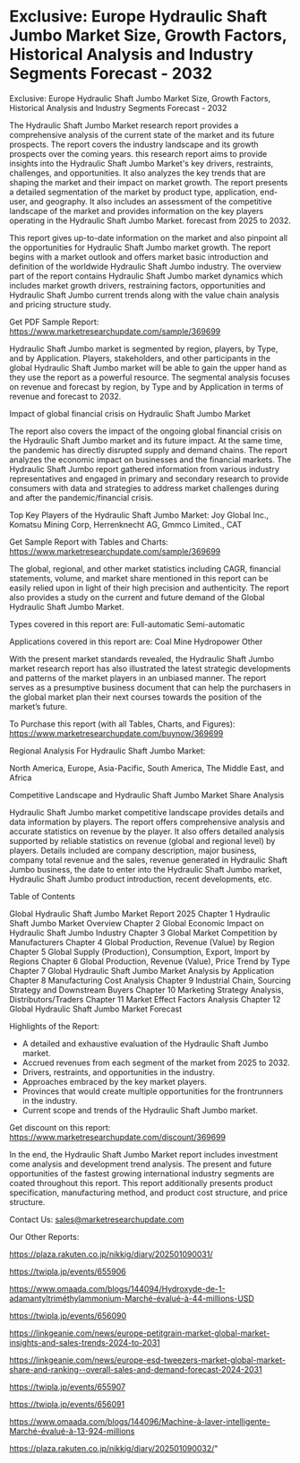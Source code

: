 # Exclusive: Europe Hydraulic Shaft Jumbo Market Size, Growth Factors, Historical Analysis and Industry Segments Forecast - 2032
 Exclusive: Europe Hydraulic Shaft Jumbo Market Size, Growth Factors, Historical Analysis and Industry Segments Forecast - 2032

The Hydraulic Shaft Jumbo Market research report provides a comprehensive analysis of the current state of the market and its future prospects. The report covers the industry landscape and its growth prospects over the coming years. this research report aims to provide insights into the Hydraulic Shaft Jumbo Market's key drivers, restraints, challenges, and opportunities. It also analyzes the key trends that are shaping the market and their impact on market growth. The report presents a detailed segmentation of the market by product type, application, end-user, and geography. It also includes an assessment of the competitive landscape of the market and provides information on the key players operating in the Hydraulic Shaft Jumbo Market. forecast from 2025 to 2032.

This report gives up-to-date information on the market and also pinpoint all the opportunities for Hydraulic Shaft Jumbo market growth. The report begins with a market outlook and offers market basic introduction and definition of the worldwide Hydraulic Shaft Jumbo industry. The overview part of the report contains Hydraulic Shaft Jumbo market dynamics which includes market growth drivers, restraining factors, opportunities and Hydraulic Shaft Jumbo current trends along with the value chain analysis and pricing structure study.

Get PDF Sample Report: https://www.marketresearchupdate.com/sample/369699

Hydraulic Shaft Jumbo market is segmented by region, players, by Type, and by Application. Players, stakeholders, and other participants in the global Hydraulic Shaft Jumbo market will be able to gain the upper hand as they use the report as a powerful resource. The segmental analysis focuses on revenue and forecast by region, by Type and by Application in terms of revenue and forecast to 2032.

Impact of global financial crisis on Hydraulic Shaft Jumbo Market

The report also covers the impact of the ongoing global financial crisis on the Hydraulic Shaft Jumbo market and its future impact. At the same time, the pandemic has directly disrupted supply and demand chains. The report analyzes the economic impact on businesses and the financial markets. The Hydraulic Shaft Jumbo report gathered information from various industry representatives and engaged in primary and secondary research to provide consumers with data and strategies to address market challenges during and after the pandemic/financial crisis.

Top Key Players of the Hydraulic Shaft Jumbo Market:
Joy Global Inc., Komatsu Mining Corp, Herrenknecht AG, Gmmco Limited., CAT


Get Sample Report with Tables and Charts: https://www.marketresearchupdate.com/sample/369699

The global, regional, and other market statistics including CAGR, financial statements, volume, and market share mentioned in this report can be easily relied upon in light of their high precision and authenticity. The report also provides a study on the current and future demand of the Global Hydraulic Shaft Jumbo Market.

Types covered in this report are:
Full-automatic
Semi-automatic


Applications covered in this report are:
Coal Mine
Hydropower
Other


With the present market standards revealed, the Hydraulic Shaft Jumbo market research report has also illustrated the latest strategic developments and patterns of the market players in an unbiased manner. The report serves as a presumptive business document that can help the purchasers in the global market plan their next courses towards the position of the market’s future.

To Purchase this report (with all Tables, Charts, and Figures): https://www.marketresearchupdate.com/buynow/369699

Regional Analysis For Hydraulic Shaft Jumbo Market:

North America, Europe, Asia-Pacific, South America, The Middle East, and Africa

Competitive Landscape and Hydraulic Shaft Jumbo Market Share Analysis

Hydraulic Shaft Jumbo market competitive landscape provides details and data information by players. The report offers comprehensive analysis and accurate statistics on revenue by the player. It also offers detailed analysis supported by reliable statistics on revenue (global and regional level) by players. Details included are company description, major business, company total revenue and the sales, revenue generated in Hydraulic Shaft Jumbo business, the date to enter into the Hydraulic Shaft Jumbo market, Hydraulic Shaft Jumbo product introduction, recent developments, etc.

Table of Contents

Global Hydraulic Shaft Jumbo Market Report 2025
Chapter 1 Hydraulic Shaft Jumbo Market Overview
Chapter 2 Global Economic Impact on Hydraulic Shaft Jumbo Industry
Chapter 3 Global Market Competition by Manufacturers
Chapter 4 Global Production, Revenue (Value) by Region
Chapter 5 Global Supply (Production), Consumption, Export, Import by Regions
Chapter 6 Global Production, Revenue (Value), Price Trend by Type
Chapter 7 Global Hydraulic Shaft Jumbo Market Analysis by Application
Chapter 8 Manufacturing Cost Analysis
Chapter 9 Industrial Chain, Sourcing Strategy and Downstream Buyers
Chapter 10 Marketing Strategy Analysis, Distributors/Traders
Chapter 11 Market Effect Factors Analysis
Chapter 12 Global Hydraulic Shaft Jumbo Market Forecast

Highlights of the Report:

- A detailed and exhaustive evaluation of the Hydraulic Shaft Jumbo market.
- Accrued revenues from each segment of the market from 2025 to 2032.
- Drivers, restraints, and opportunities in the industry.
- Approaches embraced by the key market players.
- Provinces that would create multiple opportunities for the frontrunners in the industry.
- Current scope and trends of the Hydraulic Shaft Jumbo market.

Get discount on this report: https://www.marketresearchupdate.com/discount/369699

In the end, the Hydraulic Shaft Jumbo Market report includes investment come analysis and development trend analysis. The present and future opportunities of the fastest growing international industry segments are coated throughout this report. This report additionally presents product specification, manufacturing method, and product cost structure, and price structure.

Contact Us:
sales@marketresearchupdate.com

Our Other Reports:

https://plaza.rakuten.co.jp/nikkig/diary/202501090031/

https://twipla.jp/events/655906

https://www.omaada.com/blogs/144094/Hydroxyde-de-1-adamantyltriméthylammonium-Marché-évalué-à-44-millions-USD

https://twipla.jp/events/656090

https://linkgeanie.com/news/europe-petitgrain-market-global-market-insights-and-sales-trends-2024-to-2031

https://linkgeanie.com/news/europe-esd-tweezers-market-global-market-share-and-ranking--overall-sales-and-demand-forecast-2024-2031

https://twipla.jp/events/655907

https://twipla.jp/events/656091

https://www.omaada.com/blogs/144096/Machine-à-laver-intelligente-Marché-évalué-à-13-924-millions

https://plaza.rakuten.co.jp/nikkig/diary/202501090032/"
